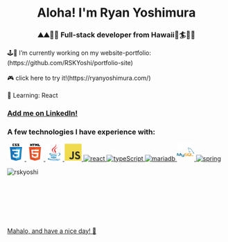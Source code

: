 <h1 align="center">Aloha! I'm Ryan Yoshimura</h1> <h3 align="center">⛰️⛰️🌱🌺 Full-stack developer from Hawaii󠁵󠁳󠁨󠁩󠁿🌊🏄🤙🏼</h3> 🕹️👾 I’m currently working on my website-portfolio:(https://github.com/RSKYoshi/portfolio-site) <br><br>🎮&nbsp;click here to try it!(https://ryanyoshimura.com/) 
<br><br>🌱 Learning: React <h3 align="left"><a href="https://linkedin.com/in/ryanskyoshimura">Add me on LinkedIn!</a></h3> <p align="left"> </p> <h3 align="left">A few technologies I have experience with:</h3> <p align="left"> <a href="https://www.w3schools.com/css/" target="_blank" rel="noreferrer"> <img src="https://raw.githubusercontent.com/devicons/devicon/master/icons/css3/css3-original-wordmark.svg" alt="css3" width="40" height="40"/> </a> <a href="https://www.w3.org/html/" target="_blank" rel="noreferrer"> <img src="https://raw.githubusercontent.com/devicons/devicon/master/icons/html5/html5-original-wordmark.svg" alt="html5" width="40" height="40"/> </a> <a href="https://www.java.com" target="_blank" rel="noreferrer"> <img src="https://raw.githubusercontent.com/devicons/devicon/master/icons/java/java-original.svg" alt="java" width="40" height="40"/> </a> <a href="https://developer.mozilla.org/en-US/docs/Web/JavaScript" target="_blank" rel="noreferrer"> <img src="https://raw.githubusercontent.com/devicons/devicon/master/icons/javascript/javascript-original.svg" alt="javascript" width="40" height="40"/> </a> <a href="https://www.react.com" target="_blank" rel="noreferrer"> <img src="https://github.com/user-attachments/assets/f5641056-db0d-4fdd-9dc8-e3a130048489" alt="react" width="40" height="40"/> </a> <a href="https://www.typescript.com" target="_blank" rel="noreferrer"> <img src="https://github.com/user-attachments/assets/73f0aabf-1f5b-4729-bcad-bae26e5e3967" alt="typeScript" width="40" height="40"/> </a> <a href="https://mariadb.org/" target="_blank" rel="noreferrer"> <img src="https://www.vectorlogo.zone/logos/mariadb/mariadb-icon.svg" alt="mariadb" width="40" height="40"/> </a> <a href="https://www.mysql.com/" target="_blank" rel="noreferrer"> <img src="https://raw.githubusercontent.com/devicons/devicon/master/icons/mysql/mysql-original-wordmark.svg" alt="mysql" width="40" height="40"/> </a><a href="https://spring.io/" target="_blank" rel="noreferrer"><img src="https://www.vectorlogo.zone/logos/springio/springio-icon.svg" alt="spring" width="40" height="40"/> </a> <a href="https://cplusplus.com/" target="_blank" rel="noreferrer"> 


<div><img align="left" src="https://github-readme-stats.vercel.app/api/top-langs?username=rskyoshi&show_icons=true&locale=en&layout=compact" alt="rskyoshi" /></div>
</br></br></br></br></br></br></br></br>
<div>Mahalo, and have a nice day! 👋</div>
 </h3>
